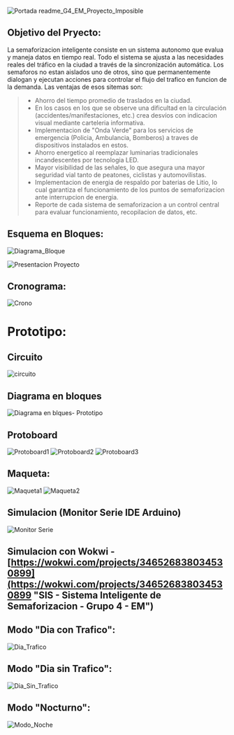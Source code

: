 
![Portada readme_G4_EM_Proyecto_Imposible](https://user-images.githubusercontent.com/46485082/195954617-7c1cbd25-40c7-4908-a078-296d376f49a3.png)

## Objetivo del Pryecto:

La semaforizacion inteligente consiste en un sistema autonomo que evalua y maneja datos en tiempo real. Todo el sistema se ajusta a las necesidades reales del tráfico en la ciudad a través de la sincronización automática.
Los semaforos no estan aislados uno de otros, sino que permanentemente dialogan y ejecutan acciones para controlar el flujo del trafico en funcion de la demanda.
Las ventajas de esos sitemas son:
>  * Ahorro del tiempo promedio de traslados en la ciudad.
>  * En los casos en los que se observe una dificultad en la circulación (accidentes/manifestaciones, etc.) crea desvíos con indicacion visual mediante carteleria informativa.
>  * Implementacion de "Onda Verde" para los servicios de emergencia (Policia, Ambulancia, Bomberos) a traves de dispositivos instalados en estos.
>  * Ahorro energetico al reemplazar luminarias tradicionales incandescentes por tecnologia LED.
>  * Mayor visibilidad de las señales, lo que asegura una mayor seguridad vial tanto de peatones, ciclistas y automovilistas.
>  * Implementacion de energia de respaldo por baterias de Litio, lo cual garantiza el funcionamiento de los puntos de semaforizacion ante interrupcion de energia. 
>  * Reporte de cada sistema de semaforizacion a un control central para evaluar funcionamiento, recopilacion de datos, etc.

## Esquema en Bloques:

![Diagrama_Bloque](https://user-images.githubusercontent.com/46485082/196263578-33351b8b-e903-442f-8bbb-7af635e12ef5.png)

![Presentacion Proyecto](https://user-images.githubusercontent.com/46485082/196263611-3aa3c5b2-55f0-4290-a3f7-85acaee36424.png)

## Cronograma:

![Crono](https://user-images.githubusercontent.com/46485082/196264077-127816b3-8686-4662-8dea-9dc5ca1d87b1.png)


# Prototipo:

## Circuito

![circuito](https://user-images.githubusercontent.com/46485082/197367586-6a396837-6b2a-4507-a47e-a94a8911a232.png)

## Diagrama en bloques

![Diagrama en blques- Prototipo](https://user-images.githubusercontent.com/46485082/197367489-74afc9eb-2db2-492c-92b4-1c45e25933cc.png)

## Protoboard

![Protoboard1](https://user-images.githubusercontent.com/46485082/197361489-8f219cb3-4660-489e-954b-f7a4093f1c47.png)
![Protoboard2](https://user-images.githubusercontent.com/46485082/197361497-097ff33a-d8e2-4d96-9e42-f6630cfdc995.png)
![Protoboard3](https://user-images.githubusercontent.com/46485082/197361507-a2f6e1c6-a281-4ddd-8ef0-ce16673a51e7.png)

## Maqueta:

![Maqueta1](https://user-images.githubusercontent.com/46485082/198050309-de6d52a9-bf31-4869-91f6-d9d8f196dfe8.png)
![Maqueta2](https://user-images.githubusercontent.com/46485082/198050354-f7362e55-88da-4788-b78c-8a4bc8935531.png)


## Simulacion (Monitor Serie IDE Arduino)

![Monitor Serie](https://user-images.githubusercontent.com/46485082/197361518-729d7b43-4769-44e7-8bdf-bd0a45229ab6.png)

## Simulacion con Wokwi - [https://wokwi.com/projects/346526838034530899](https://wokwi.com/projects/346526838034530899 "SIS - Sistema Inteligente de Semaforizacion - Grupo 4 - EM") 

## Modo "Dia con Trafico":

![Dia_Trafico](https://user-images.githubusercontent.com/46485082/198039569-21c5b6d5-bcd9-4059-b9c4-8858bd2e9aa8.png)

## Modo "Dia sin Trafico":

![Dia_Sin_Trafico](https://user-images.githubusercontent.com/46485082/198039656-a95a41be-947a-481a-8f8a-b305a3eb0e8d.png)

## Modo "Nocturno":

![Modo_Noche](https://user-images.githubusercontent.com/46485082/198039772-7ac8819a-7d54-478d-94da-be7d38ef6a31.png)




